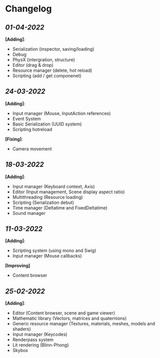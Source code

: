 Changelog
===

*01-04-2022*
-
**[Adding]**:
* Serialization (inspector, saving/loading)
* Debug
* PhysX (intergration, structure)
* Editor (drag & drop)
* Resource manager (delete, hot reload)
* Scripting (add / get componenet)

*24-03-2022*
-
**[Adding]**:
* Input manager (Mouse, InputAction references)
* Event System
* Basic Serialization (UUID system)
* Scripting hotreload 

**[Fixing]**:
* Camera movement

*18-03-2022*
-
**[Adding]**:
* Input manager (Keyboard context, Axis)
* Editor (Input management, Scene display aspect ratio)
* Multithreading (Resource loading)
* Scripting (Serialization debut)
* Time manager (Deltatime and FixedDeltatime)
* Sound manager

*11-03-2022*
-
**[Adding]**:
* Scripting system (using mono and Swig)
* Input manager (Mouse callbacks)

**[Improving]**
* Content browser

*25-02-2022*
-
**[Adding]**:
* Editor (Content browser, scene and game viewer)
* Mathematic library (Vectors, matrices and quaternions)
* Generic resource manager (Textures, materials, meshes, models and shaders)
* Input manager (Keycodes)
* Renderpass system
* Lit rendering (Blinn-Phong)
* Skybox

